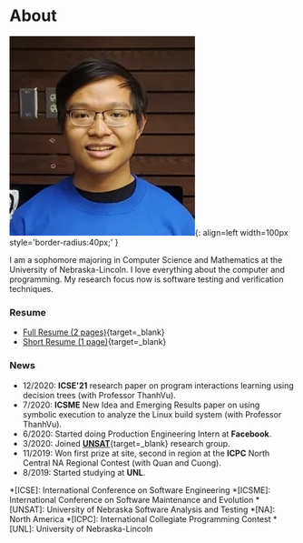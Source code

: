# About

![Profile Photo](images/profile-photo.jpg){: align=left width=100px style='border-radius:40px;' }

I am a sophomore majoring in Computer Science and Mathematics at the University of Nebraska-Lincoln. 
I love everything about the computer and programming.
My research focus now is software testing and verification techniques.

<div style="clear:both" />

### Resume

- [Full Resume (2 pages)](resume/2021_full.pdf){target=_blank}
- [Short Resume (1 page)](resume/2021_short.pdf){target=_blank}

### News
- 12/2020: **ICSE'21** research paper on program interactions learning using decision trees (with Professor ThanhVu).
- 7/2020: **ICSME** New Idea and Emerging Results paper on using symbolic execution to analyze the Linux build system (with Professor ThanhVu).
- 6/2020: Started doing Production Engineering Intern at **Facebook**.
- 3/2020: Joined [**UNSAT**](https://nguyenthanhvuh.github.io/research/group/){target=_blank} research group.
- 11/2019: Won first prize at site, second in region at the **ICPC** North Central NA Regional Contest (with Quan and Cuong).
- 8/2019: Started studying at **UNL**.

*[ICSE]: International Conference on Software Engineering
*[ICSME]: International Conference on Software Maintenance and Evolution
*[UNSAT]: University of Nebraska Software Analysis and Testing
*[NA]: North America
*[ICPC]: International Collegiate Programming Contest
*[UNL]: University of Nebraska-Lincoln

